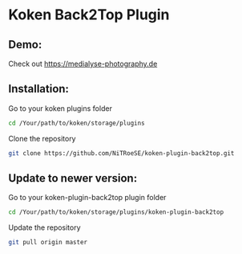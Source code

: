Koken Back2Top Plugin
=======================

Demo:
-----

Check out https://medialyse-photography.de

Installation:
-------------


Go to your koken plugins folder

```bash
cd /Your/path/to/koken/storage/plugins
```

Clone the repository                                

```bash
git clone https://github.com/NiTRoeSE/koken-plugin-back2top.git
```

Update to newer version:
-----------------------


Go to your koken-plugin-back2top plugin folder     

```bash
cd /Your/path/to/koken/storage/plugins/koken-plugin-back2top
```
Update the repository                              

```bash
git pull origin master
```

